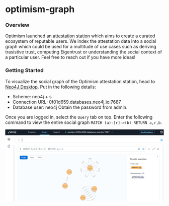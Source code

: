 # optimism-graph

### Overview

Optimism launched an [attestation station](https://community.optimism.io/docs/governance/attestation-station/) which aims to create a curated ecosystem of reputable users. We index the attestation data into a social graph which could be used for a multitude of use cases such as deriving trasistive trust, computing Eigentrust or understanding the social context of a particular user. Feel free to reach out if you have more ideas! 

### Getting Started

To visualize the social graph of the Optimism attestation station, head to [Neo4J Desktop](https://workspace-preview.neo4j.io/workspace/query). Put in the following details:
* Scheme: neo4j + s
* Connection URL: 0f01d659.databases.neo4j.io:7687
* Database user: neo4j
Obtain the password from admin. 

Once you are logged in, select the `Query` tab on top. Enter the following command to view the entire social graph `MATCH (a)-[r]->(b) RETURN a,r,b`.

![social graph visual](img/neo4j-desktop.png)